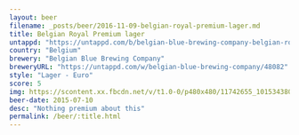 ```yaml
---
layout: beer
filename: _posts/beer/2016-11-09-belgian-royal-premium-lager.md
title: Belgian Royal Premium lager
untappd: "https://untappd.com/b/belgian-blue-brewing-company-belgian-royal/643640"
country: "Belgium"
brewery: "Belgian Blue Brewing Company"
breweryURL: "https://untappd.com/w/belgian-blue-brewing-company/48082"
style: "Lager - Euro"
score: 5
img: https://scontent.xx.fbcdn.net/v/t1.0-0/p480x480/11742655_10153438036023745_7783155327321003667_n.jpg?oh=c6f9fd8587fcfc45f97ed342b8ea4f8c&oe=5949C004
beer-date: 2015-07-10
desc: "Nothing premium about this"
permalink: /beer/:title.html
---
```

